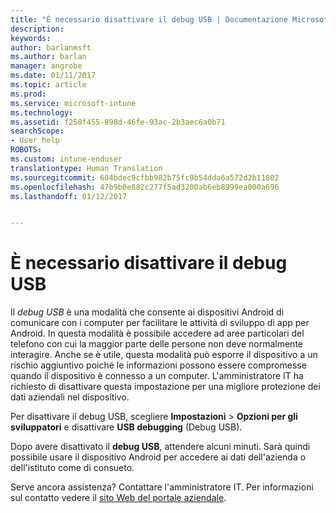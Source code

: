 ```yaml
---
title: "È necessario disattivare il debug USB | Documentazione Microsoft"
description: 
keywords: 
author: barlanmsft
ms.author: barlan
manager: angrobe
ms.date: 01/11/2017
ms.topic: article
ms.prod: 
ms.service: microsoft-intune
ms.technology: 
ms.assetid: f250f455-898d-46fe-93ac-2b3aec6a0b71
searchScope:
- User help
ROBOTS: 
ms.custom: intune-enduser
translationtype: Human Translation
ms.sourcegitcommit: 604bdec9cfbb982b75fc9b54dda6a572d2b11802
ms.openlocfilehash: 47b9b0e882c277f5ad3200ab6eb8999ea000a696
ms.lasthandoff: 01/12/2017


---
```


# <a name="you-need-to-turn-off-usb-debugging"></a>È necessario disattivare il debug USB

Il _debug USB_ è una modalità che consente ai dispositivi Android di comunicare con i computer per facilitare le attività di sviluppo di app per Android. In questa modalità è possibile accedere ad aree particolari del telefono con cui la maggior parte delle persone non deve normalmente interagire. Anche se è utile, questa modalità può esporre il dispositivo a un rischio aggiuntivo poiché le informazioni possono essere compromesse quando il dispositivo è connesso a un computer. L'amministratore IT ha richiesto di disattivare questa impostazione per una migliore protezione dei dati aziendali nel dispositivo.

Per disattivare il debug USB, scegliere **Impostazioni** > **Opzioni per gli sviluppatori** e disattivare **USB debugging** (Debug USB).

Dopo avere disattivato il **debug USB**, attendere alcuni minuti. Sarà quindi possibile usare il dispositivo Android per accedere ai dati dell'azienda o dell'istituto come di consueto.

Serve ancora assistenza? Contattare l'amministratore IT. Per informazioni sul contatto vedere il [sito Web del portale aziendale](http://portal.manage.microsoft.com).

